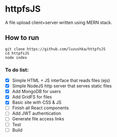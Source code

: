 # httpfsJS
A file upload client+server written using MERN stack.

## How to run
```
git clone https://github.com/luzushka/httpfsJS
cd httpfsJS
node index
```

### To do list:
- [X] Simple HTML + JS interface that reads files (ejs)
- [X] Simple NodeJS http server that serves static files
- [X] Add MongoDB for users
- [X] Add GridFS for files
- [X] Basic site with CSS & JS
- [ ] Finish all React components
- [ ] Add JWT authentication
- [ ] Generate file access links
- [ ] Test
- [ ] Build
